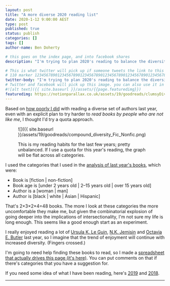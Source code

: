 ```yaml
---
layout: post
title: "A more diverse 2020 reading list"
date: 2020-1-12 9:00:00 AEST
type: post
published: true
status: publish
categories: []
tags: []
author-name: Ben Doherty

# this goes on the index page, and into facebook shares
description: "I'm trying to plan 2020's reading to balance the diversity; can you help?"

# This is what twitter will pick up if someone tweets the link to this page
# 110 marker 1234567890123456789012345678901234567890123456789012345678901234567890123456789012345678901234567890123456789
twitter-body: "I'm trying to plan 2020's reading to balance the diversity; can you help?"
# Twitter and facebook will pick up this image. you can also use it in a post with: -
#![alt text]({{ site.baseurl }}/assets/{{page.featuredimg}})
featuredimg: https://notionparallax.co.uk/assets/19/goodreads/clumsyDiversity.png
---
```


<style>
.planned:before {
    background-color: silver;
    content: "planned";
}
.finished:before {
    background-color: hsl(174, 100%, 29%);
    content: "finished";
}
.in-progress:before {
    background-color: hsl(199, 100%, 48%);
    content: "in-progress";
}
.Looking-for-suggestions:before {
    background-color: hsl(30, 100%, 48%);
    content: "still looking";
}
.planned:before,
.finished:before, 
.in-progress:before,
.Looking-for-suggestions:before {
    display: block;
    font-size: 50%;
    height: 100%;
    left: 0;
    margin-right: 1em;
    position: absolute;
    text-align: center;
    top: 0;
    transform: translateX(-3.6em);
    width: 3.6em;
    writing-mode: vertical-rl;
}
.planned, 
.finished,
.in-progress,
.Looking-for-suggestions {
    position: relative;
}
#plotly_div {
    height: 85vh;
}
article.post dt {
    width: 50%;
    text-align: right;
    padding-right: .5em;
    min-height: 2em;
}
article.post dd {
    width: 49%;
}
</style>

<script></script>

Based on [how poorly I did](https://notionparallax.co.uk/2019/goodreads2019) with reading a diverse set of authors last year, even with an explicit plan to try harder to _read books by people who are not like me_, I thought I'd try a quota approach.

<figure class="half-width right">

![]({{ site.baseurl }}/assets/19/goodreads/compound_diversity_Fic_Nonfic.png)

<figcaption>
This is my reading habits for the last few years; pretty unbalanced. If I use a quota for this year's reading, the graph will be flat across all categories.
</figcaption>

</figure>

I used the categories that I used in the [analysis of last year's books](https://notionparallax.co.uk/2019/goodreads2019), which were:

-   Book is [fiction \| non-fiction]
-   Book age is [under 2 years old \| 2&ndash;15 years old \| over 15 years old]
-   Author is a [woman \| man]
-   Author is [black \| white \| Asian \| Hispanic]

That's 2&times;3&times;2&times;4=48 books. The more I look at these categories the more uncomfortable they make me, but given the combinatorial explosion of going deeper into the implications of intersectionality, I'm not sure my life is long enough. This seems like a good enough start as an experiment.

I really enjoyed reading a lot of [Ursula K. Le Guin](https://www.goodreads.com/author/show/874602.Ursula_K_Le_Guin), [N.K. Jemisin](https://www.goodreads.com/author/show/2917917.N_K_Jemisin) and [Octavia E. Butler](https://www.goodreads.com/author/show/29535.Octavia_E_Butler) last year, so I imagine that the trend of enjoyment will continue with increased diversity. (Fingers crossed.)

I'm going to need help finding these books to read, so I made a [spreadsheet that actually drives this page (it's here)](https://docs.google.com/spreadsheets/d/17dwAQMFu06MTK5rBdIMrXkCEu2d1yfmte0YuWHCqIrk/edit?usp=sharing). You can put comments on that if there's categories that you have a suggestion for.

If you need some idea of what I have been reading, here's [2019](https://www.goodreads.com/user_challenges/14706992) and [2018](https://www.goodreads.com/user_challenges/11862761).

---

<script src='https://cdnjs.cloudflare.com/ajax/libs/tabletop.js/1.5.1/tabletop.min.js'></script>
<script type='text/javascript'>    
  var publicSpreadsheetUrl = 'https://docs.google.com/spreadsheets/d/17dwAQMFu06MTK5rBdIMrXkCEu2d1yfmte0YuWHCqIrk/edit';

  function init() {
    Tabletop.init( { key: publicSpreadsheetUrl,
                     callback: showInfo,
                     simpleSheet: true } )
  }

  function showInfo(data, tabletop) {
    // console.log(data);
 
    htmlText = [];
    data.forEach(d=>{
        let by = "";
        if(d.authorName1 !== undefined && d.authorName1 != ""){
            if(d.authorName2 == ""){
                by = `by <a href="${d.authorLink}">${d.authorName}</a></dd>`
            } else {
                by = `by <a href="${d.authorLink}">${d.authorName}</a> and <a href="${d.authorLink2}">${d.authorName2}</a></dd>`
            }
        }
        htmlText.push(`<dt class="${d.status}">${d.fnf}, ${d.race} ${d.sex} author, ${d.age}</dt>`)
        htmlText.push(`<dd><a href="${d.bookLink}">${d.bookName}</a> ${by}`)
    });
    container = document.getElementById("book_list_div");
    container.insertAdjacentHTML("afterbegin", htmlText.join(" "));

    let fnf = [...new Set(data.map(x=>x.fnf))];        //["Fiction", "Non-fiction"];
    let age = [...new Set(data.map(x=>x.age))];        //["<2yo", "2–15yo", ">15yo"];
    let sex = [...new Set(data.map(x=>x.sex))];        //["Woman", "Man"];
    let race = [...new Set(data.map(x=>x.race))];      //["Black", "White", "Asian", "Hispanic"];
    let status = [...new Set(data.map(x=>x.status))];  //
    cats = [fnf, age, sex, race];
    labels = [];
    parents = [];
    colours = []
    cats[0].forEach(a => {
    labels.push(a);
    parents.push("");
    colours.push("");
    cats[1].forEach(b => {
        labels.push(`${a}:${b}`);
        parents.push(a);
        colours.push("");
        cats[2].forEach(c => {
        labels.push(`${a}:${b}:${c}`);
        parents.push(`${a}:${b}`);
        colours.push("");
        cats[3].forEach(d => {
            let book = data.filter(x=>x.fnf==a && x.age==b && x.sex == c && x.race == d)[0];
            console.log(data);
            
            labels.push(`${book.status}:<br>`+
                        `${a}:<br>`+
                        `${b}:<br>`+
                        `${c}:<br>`+
                        `${d}:<br>`+
                        `${book.bookName}<br>`+
                        `${book.authorName}`);
            parents.push(`${a}:${b}:${c}`);

            cols = [
                "hsl(30, 100%, 48%)",  //"Looking-for-suggestions"
                "hsl(174, 100%, 29%)", //"finished"
                "silver",              //"planned"
                "hsl(30, 100%, 48%)"   //"in-progress"
            ]
            colours.push(cols[status.indexOf(book.status)]);
        });
        });
    });
    });
    // console.log("labels", labels);
    // console.log("parents", parents);

    treemapData = [
    {
        type: "treemap",
        labels: labels,
        parents: parents,
        marker: {colors: colours}
    }
    ];

    Plotly.newPlot("plotly_div", treemapData, {scrollZoom: true, editable: true});

  }

  window.addEventListener('DOMContentLoaded', init)
</script>

<script src='https://cdn.plot.ly/plotly-latest.min.js'></script>
<div id='plotly_div'><!-- Plotly chart will be drawn inside this DIV --></div>
<div id='book_list_div'><!-- Book list will be dropped inside this DIV --></div>
